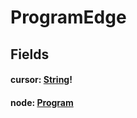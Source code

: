# ProgramEdge

## Fields

#### cursor: [String](/api/graphql/scalars/string.md)!

#### node: [Program](/api/graphql/objects/program.md)
